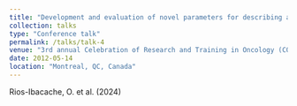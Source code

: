 ```yaml
---
title: "Development and evaluation of novel parameters for describing anatomical changes and predicting radiotherapy replanning for head and neck cancer patients"
collection: talks
type: "Conference talk"
permalink: /talks/talk-4
venue: "3rd annual Celebration of Research and Training in Oncology (CORTO) 2024"
date: 2012-05-14
location: "Montreal, QC, Canada"
---
```


Rios-Ibacache, O. et al. (2024)
